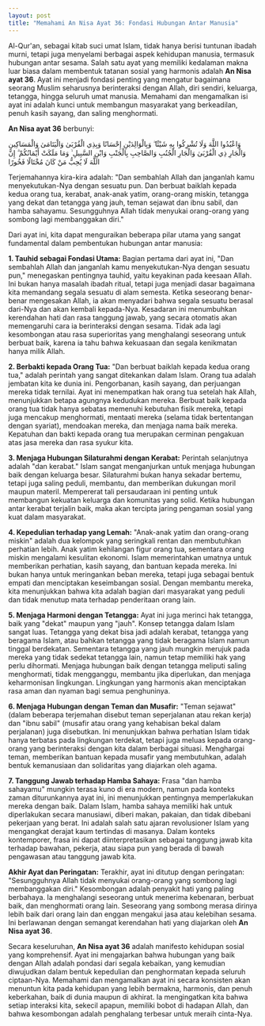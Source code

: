 ```yaml
---
layout: post
title: "Memahami An Nisa Ayat 36: Fondasi Hubungan Antar Manusia"
---
```


Al-Qur'an, sebagai kitab suci umat Islam, tidak hanya berisi tuntunan ibadah murni, tetapi juga menyelami berbagai aspek kehidupan manusia, termasuk hubungan antar sesama. Salah satu ayat yang memiliki kedalaman makna luar biasa dalam membentuk tatanan sosial yang harmonis adalah **An Nisa ayat 36**. Ayat ini menjadi fondasi penting yang mengatur bagaimana seorang Muslim seharusnya berinteraksi dengan Allah, diri sendiri, keluarga, tetangga, hingga seluruh umat manusia. Memahami dan mengamalkan isi ayat ini adalah kunci untuk membangun masyarakat yang berkeadilan, penuh kasih sayang, dan saling menghormati.

**An Nisa ayat 36** berbunyi:

وَاعْبُدُوا اللَّهَ وَلَا تُشْرِكُوا بِهِ شَيْئًا ۖ وَبِالْوَالِدَيْنِ إِحْسَانًا وَبِذِي الْقُرْبَىٰ وَالْيَتَامَىٰ وَالْمَسَاكِينِ وَالْجَارِ ذِي الْقُرْبَىٰ وَالْجَارِ الْجُنُبِ وَالصَّاحِبِ بِالْجَنْبِ وَابْنِ السَّبِيلِ ۙ وَمَا مَلَكَتْ أَيْمَانُكُمْ ۗ إِنَّ اللَّهَ لَا يُحِبُّ مَنْ كَانَ مُخْتَالًا فَخُورًا

Terjemahannya kira-kira adalah: "Dan sembahlah Allah dan janganlah kamu menyekutukan-Nya dengan sesuatu pun. Dan berbuat baiklah kepada kedua orang tua, kerabat, anak-anak yatim, orang-orang miskin, tetangga yang dekat dan tetangga yang jauh, teman sejawat dan ibnu sabil, dan hamba sahayamu. Sesungguhnya Allah tidak menyukai orang-orang yang sombong lagi membanggakan diri."

Dari ayat ini, kita dapat menguraikan beberapa pilar utama yang sangat fundamental dalam pembentukan hubungan antar manusia:

**1. Tauhid sebagai Fondasi Utama:**
Bagian pertama dari ayat ini, "Dan sembahlah Allah dan janganlah kamu menyekutukan-Nya dengan sesuatu pun," menegaskan pentingnya tauhid, yaitu keyakinan pada keesaan Allah. Ini bukan hanya masalah ibadah ritual, tetapi juga menjadi dasar bagaimana kita memandang segala sesuatu di alam semesta. Ketika seseorang benar-benar mengesakan Allah, ia akan menyadari bahwa segala sesuatu berasal dari-Nya dan akan kembali kepada-Nya. Kesadaran ini menumbuhkan kerendahan hati dan rasa tanggung jawab, yang secara otomatis akan memengaruhi cara ia berinteraksi dengan sesama. Tidak ada lagi kesombongan atau rasa superioritas yang menghalangi seseorang untuk berbuat baik, karena ia tahu bahwa kekuasaan dan segala kenikmatan hanya milik Allah.

**2. Berbakti kepada Orang Tua:**
"Dan berbuat baiklah kepada kedua orang tua," adalah perintah yang sangat ditekankan dalam Islam. Orang tua adalah jembatan kita ke dunia ini. Pengorbanan, kasih sayang, dan perjuangan mereka tidak ternilai. Ayat ini menempatkan hak orang tua setelah hak Allah, menunjukkan betapa agungnya kedudukan mereka. Berbuat baik kepada orang tua tidak hanya sebatas memenuhi kebutuhan fisik mereka, tetapi juga mencakup menghormati, mentaati mereka (selama tidak bertentangan dengan syariat), mendoakan mereka, dan menjaga nama baik mereka. Kepatuhan dan bakti kepada orang tua merupakan cerminan pengakuan atas jasa mereka dan rasa syukur kita.

**3. Menjaga Hubungan Silaturahmi dengan Kerabat:**
Perintah selanjutnya adalah "dan kerabat." Islam sangat menganjurkan untuk menjaga hubungan baik dengan keluarga besar. Silaturahmi bukan hanya sekadar bertemu, tetapi juga saling peduli, membantu, dan memberikan dukungan moril maupun materil. Mempererat tali persaudaraan ini penting untuk membangun kekuatan keluarga dan komunitas yang solid. Ketika hubungan antar kerabat terjalin baik, maka akan tercipta jaring pengaman sosial yang kuat dalam masyarakat.

**4. Kepedulian terhadap yang Lemah:**
"Anak-anak yatim dan orang-orang miskin" adalah dua kelompok yang seringkali rentan dan membutuhkan perhatian lebih. Anak yatim kehilangan figur orang tua, sementara orang miskin mengalami kesulitan ekonomi. Islam memerintahkan umatnya untuk memberikan perhatian, kasih sayang, dan bantuan kepada mereka. Ini bukan hanya untuk meringankan beban mereka, tetapi juga sebagai bentuk empati dan menciptakan keseimbangan sosial. Dengan membantu mereka, kita menunjukkan bahwa kita adalah bagian dari masyarakat yang peduli dan tidak menutup mata terhadap penderitaan orang lain.

**5. Menjaga Harmoni dengan Tetangga:**
Ayat ini juga merinci hak tetangga, baik yang "dekat" maupun yang "jauh". Konsep tetangga dalam Islam sangat luas. Tetangga yang dekat bisa jadi adalah kerabat, tetangga yang beragama Islam, atau bahkan tetangga yang tidak beragama Islam namun tinggal berdekatan. Sementara tetangga yang jauh mungkin merujuk pada mereka yang tidak sedekat tetangga lain, namun tetap memiliki hak yang perlu dihormati. Menjaga hubungan baik dengan tetangga meliputi saling menghormati, tidak mengganggu, membantu jika diperlukan, dan menjaga keharmonisan lingkungan. Lingkungan yang harmonis akan menciptakan rasa aman dan nyaman bagi semua penghuninya.

**6. Menjaga Hubungan dengan Teman dan Musafir:**
"Teman sejawat" (dalam beberapa terjemahan disebut teman seperjalanan atau rekan kerja) dan "ibnu sabil" (musafir atau orang yang kehabisan bekal dalam perjalanan) juga disebutkan. Ini menunjukkan bahwa perhatian Islam tidak hanya terbatas pada lingkungan terdekat, tetapi juga meluas kepada orang-orang yang berinteraksi dengan kita dalam berbagai situasi. Menghargai teman, memberikan bantuan kepada musafir yang membutuhkan, adalah bentuk kemanusiaan dan solidaritas yang diajarkan oleh agama.

**7. Tanggung Jawab terhadap Hamba Sahaya:**
Frasa "dan hamba sahayamu" mungkin terasa kuno di era modern, namun pada konteks zaman diturunkannya ayat ini, ini menunjukkan pentingnya memperlakukan mereka dengan baik. Dalam Islam, hamba sahaya memiliki hak untuk diperlakukan secara manusiawi, diberi makan, pakaian, dan tidak dibebani pekerjaan yang berat. Ini adalah salah satu ajaran revolusioner Islam yang mengangkat derajat kaum tertindas di masanya. Dalam konteks kontemporer, frasa ini dapat diinterpretasikan sebagai tanggung jawab kita terhadap bawahan, pekerja, atau siapa pun yang berada di bawah pengawasan atau tanggung jawab kita.

**Akhir Ayat dan Peringatan:**
Terakhir, ayat ini ditutup dengan peringatan: "Sesungguhnya Allah tidak menyukai orang-orang yang sombong lagi membanggakan diri." Kesombongan adalah penyakit hati yang paling berbahaya. Ia menghalangi seseorang untuk menerima kebenaran, berbuat baik, dan menghormati orang lain. Seseorang yang sombong merasa dirinya lebih baik dari orang lain dan enggan mengakui jasa atau kelebihan sesama. Ini berlawanan dengan semangat kerendahan hati yang diajarkan oleh **An Nisa ayat 36**.

Secara keseluruhan, **An Nisa ayat 36** adalah manifesto kehidupan sosial yang komprehensif. Ayat ini mengajarkan bahwa hubungan yang baik dengan Allah adalah pondasi dari segala kebaikan, yang kemudian diwujudkan dalam bentuk kepedulian dan penghormatan kepada seluruh ciptaan-Nya. Memahami dan mengamalkan ayat ini secara konsisten akan menuntun kita pada kehidupan yang lebih bermakna, harmonis, dan penuh keberkahan, baik di dunia maupun di akhirat. Ia mengingatkan kita bahwa setiap interaksi kita, sekecil apapun, memiliki bobot di hadapan Allah, dan bahwa kesombongan adalah penghalang terbesar untuk meraih cinta-Nya.
